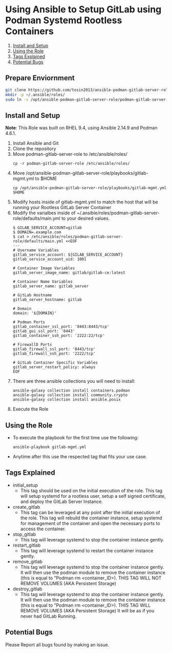 # Using Ansible to Setup GitLab using Podman Systemd Rootless Containers 

1. [Install and Setup](https://github.com/HerbBoy/ansible-podman-gitlab-server-role#install-and-setup)
2. [Using the Role](https://github.com/HerbBoy/ansible-podman-gitlab-server-role#using-the-role)
3. [Tags Explained](https://github.com/HerbBoy/ansible-podman-gitlab-server-role#tags-explained)
4. [Potential Bugs](https://github.com/HerbBoy/ansible-podman-gitlab-server-role#potential-bugs)

## Prepare Enviornment
```bash
git clone https://github.com/tosin2013/ansible-podman-gitlab-server-role.git /opt/ansible-podman-gitlab-server-role
mkdir -p ~/.ansible/roles/
sudo ln -s /opt/ansible-podman-gitlab-server-role/podman-gitlab-server-role /etc/ansible/roles
```


## Install and Setup
**Note**: This Role was built on RHEL 9.4, using Ansible 2.14.9 and Podman 4.6.1.

1. Install Ansible and Git
2. Clone the repository
3. Move podman-gitlab-server-role to /etc/ansible/roles/
    ```
    cp -r podman-gitlab-server-role /etc/ansible/roles/

    ```
4. Move /opt/ansible-podman-gitlab-server-role/playbooks/gitlab-mgmt.yml to $HOME 
    ```
    cp /opt/ansible-podman-gitlab-server-role/playbooks/gitlab-mgmt.yml $HOME 

    ```
5. Modify hosts inside of gitlab-mgmt.yml to match the host that will be running your Rootless GitLab Server Container
6. Modify the varialbes inside of ~/.ansible/roles/podman-gitlab-server-role/defaults/main.yml to your desired values.
    ```
    $ GILAB_SERVICE_ACCOUNT=gitlab
    $ DOMAIN=.example.com
    $ cat > /etc/ansible/roles/podman-gitlab-server-role/defaults/main.yml <<EOF
    ---
    # Username Variables
    gitlab_service_account: ${GILAB_SERVICE_ACCOUNT}
    gitlab_service_account_uid: 1001

    # Container Image Variables
    gitlab_server_image_name: gitlab/gitlab-ce:latest

    # Container Name Variables
    gitlab_server_name: gitlab_server

    # GitLab Hostname
    gitlab_server_hostname: gitlab

    # Domain
    domain: '${DOMAIN}'

    # Podman Ports
    gitlab_container_ssl_port: '8443:8443/tcp'
    gitlab_gui_ssl_port: '8443'
    gitlab_container_ssh_port: '2222:22/tcp'

    # FirewallD Ports
    gitlab_firewall_ssl_port: '8443/tcp'
    gitlab_firewall_ssh_port: '2222/tcp'

    # GitLab Container Specific Variables
    gitlab_server_restart_policy: always
    EOF
    ```
7. There are three ansible collections you will need to install:
    ```
    ansible-galaxy collection install containers.podman
    ansible-galaxy collection install community.crypto
    ansible-galaxy collection install ansible.posix

    ```
8. Execute the Role

## Using the Role

- To execute the playbook for the first time use the following:
    ```
    ansible-playbook gitlab-mgmt.yml

    ```
- Anytime after this use the respected tag that fits your use case.

## Tags Explained

- initial_setup
    - This tag should be used on the initial execution of the role. This tag will setup systemd for a rootless user, setup a self signed certificate, and deploy the GitLab Server Instance.
- create_gitlab
    - This tag can be leveraged at any point after the initial execution of the role. This tag will rebuild the container instance, setup systemd for management of the container and open the necessary ports to access the container.
- stop_gitlab
    - This tag will leverage systemd to stop the container instance gently. 
- restart_gitlab
    - This tag will leverage systemd to restart the container instance gently. 
- remove_gitlab
    - This tag will leverage systemd to stop the container instance gently. It will then use the podman module to remove the container instance (this is equal to "Podman rm <container_ID>). THIS TAG WILL NOT REMOVE VOLUMES (AKA Persistent Storage) 
- destroy_gitlab
    - This tag will leverage systemd to stop the container instance gently. It will then use the podman module to remove the container instance (this is equal to "Podman rm <container_ID>). THIS TAG WILL REMOVE VOLUMES (AKA Persistent Storage) It will be as if you never had GitLab Running.

## Potential Bugs
Please Report all bugs found by making an issue.
